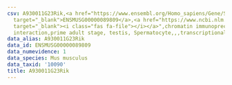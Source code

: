 ```yaml
---
csv: A930011G23Rik,<a href="https://www.ensembl.org/Homo_sapiens/Gene/Summary?db=core;g=ENSMUSG00000089809"
  target="_blank">ENSMUSG00000089809</a>,<a href="https://www.ncbi.nlm.nih.gov/pubmed/25450459"
  target="_blank"><i class="fas fa-file"></i></a>",chromatin immunoprecipitation assay,direct
  interaction,prime adult stage, testis, Spermatocyte,,,transcriptional regulation,
data_alias: A930011G23Rik
data_id: ENSMUSG00000089809
data_numevidence: 1
data_species: Mus musculus
data_taxid: '10090'
title: A930011G23Rik
---
```

